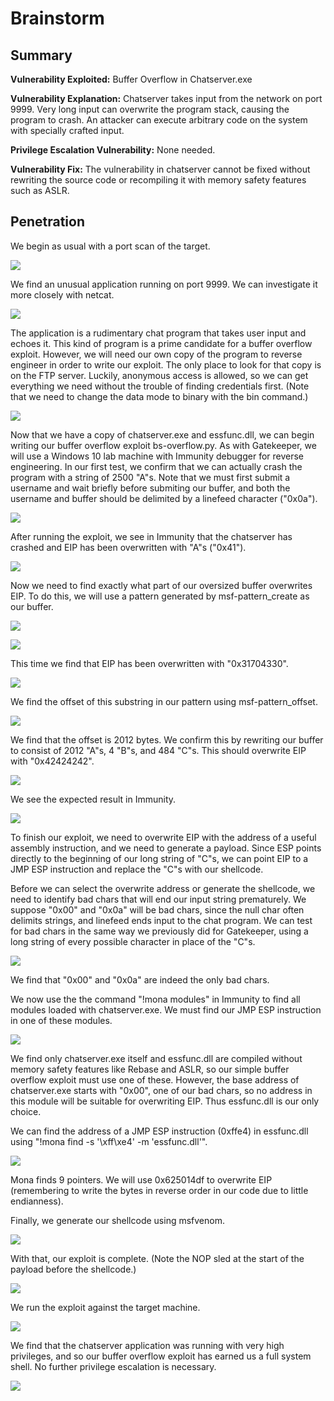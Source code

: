 # Brainstorm

## Summary

**Vulnerability Exploited:** Buffer Overflow in Chatserver.exe

**Vulnerability Explanation:** Chatserver takes input from the network on port 9999\. Very long input can overwrite the program stack, causing the program to crash. An attacker can execute arbitrary code on the system with specially crafted input.

**Privilege Escalation Vulnerability:** None needed.

**Vulnerability Fix:** The vulnerability in chatserver cannot be fixed without rewriting the source code or recompiling it with memory safety features such as ASLR.

## Penetration

We begin as usual with a port scan of the target.

![](screenshots/nmap-tcp.png)

We find an unusual application running on port 9999. We can investigate it more closely with netcat.

![](screenshots/nc-brainstorm.png)

The application is a rudimentary chat program that takes user input and echoes it. This kind of program is a prime candidate for a buffer overflow exploit. However, we will need our own copy of the program to reverse engineer in order to write our exploit. The only place to look for that copy is on the FTP server.
Luckily, anonymous access is allowed, so we can get everything we need without the trouble of finding credentials first. (Note that we need to change the data mode to binary with the bin command.)

![](screenshots/ftp-get-chatserver.png)

Now that we have a copy of chatserver.exe and essfunc.dll, we can begin writing our buffer overflow exploit bs-overflow.py. As with Gatekeeper, we will use a Windows 10 lab machine with Immunity debugger for reverse engineering. In our first test, we confirm that we can actually crash the program with a string of 2500 "A"s. Note that we must first submit a username and wait briefly before submiting our buffer, and both the username and buffer should be delimited by a linefeed character ("0x0a").

![](screenshots/overflow-2500-As.png)

After running the exploit, we see in Immunity that the chatserver has crashed and EIP has been overwritten with "A"s ("0x41").

![](screenshots/debug-2500-As.png)

Now we need to find exactly what part of our oversized buffer overwrites EIP. To do this, we will use a pattern generated by msf-pattern_create as our buffer.

![](screenshots/msf-pattern_create.png)

![](screenshots/overflow-pattern.png)

This time we find that EIP has been overwritten with "0x31704330".

![](screenshots/debug-pattern.png)

We find the offset of this substring in our pattern using msf-pattern_offset.

![](screenshots/msf-pattern_offset.png)

We find that the offset is 2012 bytes. We confirm this by rewriting our buffer to consist of 2012 "A"s, 4 "B"s, and 484 "C"s. This should overwrite EIP with "0x42424242".

![](screenshots/overflow-eip-Bs.png)

We see the expected result in Immunity.

![](screenshots/debug-eip-Bs.png)

To finish our exploit, we need to overwrite EIP with the address of a useful assembly instruction, and we need to generate a payload. Since ESP points directly to the beginning of our long string of "C"s, we can point EIP to a JMP ESP instruction and replace the "C"s with our shellcode.

Before we can select the overwrite address or generate the shellcode, we need to identify bad chars that will end our input string prematurely. We suppose "0x00" and "0x0a" will be bad chars, since the null char often delimits strings, and linefeed ends input to the chat program. We can test for bad chars in the same way we previously did for Gatekeeper, using a long string of every possible character in place of the "C"s.

![](screenshots/overflow-badchars.png)

We find that "0x00" and "0x0a" are indeed the only bad chars.

We now use the the command "!mona modules" in Immunity to find all modules loaded with chatserver.exe. We must find our JMP ESP instruction in one of these modules.

![](screenshots/mona-modules.png)

We find only chatserver.exe itself and essfunc.dll are compiled without memory safety features like Rebase and ASLR, so our simple buffer overflow exploit must use one of these. However, the base address of chatserver.exe starts with "0x00", one of our bad chars, so no address in this module will be suitable for overwriting EIP. Thus essfunc.dll is our only choice.

We can find the address of a JMP ESP instruction (0xffe4) in essfunc.dll using "!mona find -s '\xff\xe4' -m 'essfunc.dll'".

![](screenshots/mona-find-jmp-esp.png)

Mona finds 9 pointers. We will use 0x625014df to overwrite EIP (remembering to write the bytes in reverse order in our code due to little endianness).

Finally, we generate our shellcode using msfvenom.

![](screenshots/msfvenom-payload.png)

With that, our exploit is complete. (Note the NOP sled at the start of the payload before the shellcode.)

![](screenshots/overflow-final.png)

We run the exploit against the target machine.

![](screenshots/system-proof.png)

We find that the chatserver application was running with very high privileges, and so our buffer overflow exploit has earned us a full system shell. No further privilege escalation is necessary.

![](screenshots/root-flag.png)